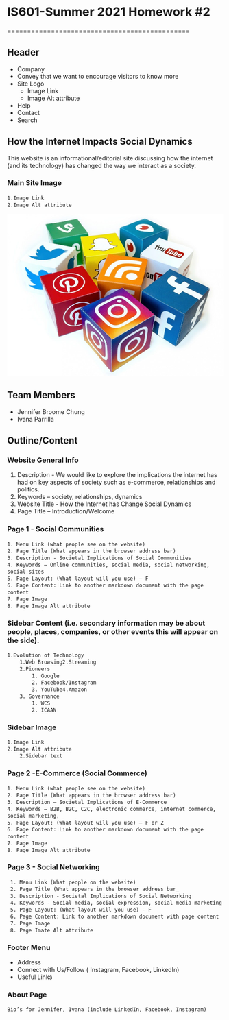 # IS601-Summer 2021 Homework #2
==============================================

## Header 
- Company
- Convey that we want to encourage visitors to know more
-  Site Logo 
   - Image Link
   - Image Alt attribute 
- Help
- Contact 
- Search 

## How the Internet Impacts Social Dynamics 
   This website is an informational/editorial site discussing how the internet (and its technology) has changed the way we interact as a society.

### Main Site Image
    1.Image Link
    2.Image Alt attribute

   ![social-platform1](/social-platforms.jpg "social-platform2")
 
## Team Members
 * Jennifer Broome Chung
 * Ivana Parrilla

## Outline/Content

### Website General Info 
   1. Description - We would like to explore the implications the internet has had on key aspects of society such as e-commerce, relationships and politics. 
   2. Keywords – society, relationships, dynamics 
   3. Website Title - How the Internet has Change Social Dynamics
   4. Page Title – Introduction/Welcome

### Page 1 - Social Communities 
    1. Menu Link (what people see on the website)
    2. Page Title (What appears in the browser address bar)
    3. Description - Societal Implications of Social Communities
    4. Keywords – Online communities, social media, social networking, social sites
    5. Page Layout: (What layout will you use) – F 
    6. Page Content: Link to another markdown document with the page content
    7. Page Image 
    8. Page Image Alt attribute 
    
### Sidebar Content (i.e. secondary information may be about people, places, companies, or other events this will appear on the side).
    1.Evolution of Technology
        1.Web Browsing2.Streaming 
        2.Pioneers 
            1. Google 
            2. Facebook/Instagram
            3. YouTube4.Amazon
        3. Governance 
            1. WCS
            2. ICAAN
    
 ### Sidebar Image
    1.Image Link
    2.Image Alt attribute
        2.Sidebar text
   
### Page 2 -E-Commerce (Social Commerce) 
    1. Menu Link (what people see on the website)
    2. Page Title (What appears in the browser address bar)
    3. Description – Societal Implications of E-Commerce 
    4. Keywords – B2B, B2C, C2C, electronic commerce, internet commerce, social marketing, 
    5. Page Layout: (What layout will you use) – F or Z
    6. Page Content: Link to another markdown document with the page content
    7. Page Image 
    8. Page Image Alt attribute 
    
### Page 3 - Social Networking
     1. Menu Link (What people on the website)
     2. Page Title (What appears in the browser address bar_
     3. Description - Societal Implications of Social Networking
     4. Keywords - Social media, social expression, social media marketing
     5. Page Layout: (What layout will you use) - F
     6. Page Content: Link to another markdown document with page content
     7. Page Image
     8. Page Imate Alt attribute 


### Footer Menu 
- Address
- Connect with Us/Follow  ( Instagram, Facebook, LinkedIn)
- Useful Links
    
### About Page
    Bio’s for Jennifer, Ivana (include LinkedIn, Facebook, Instagram)
    
